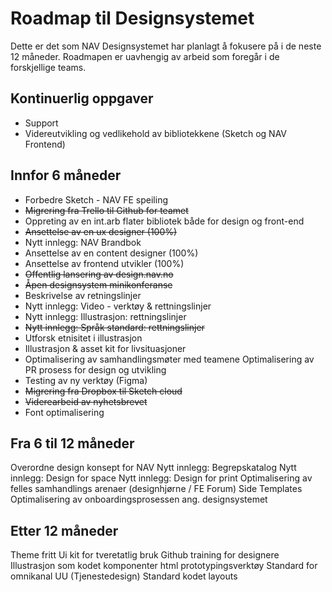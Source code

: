 # Roadmap til Designsystemet
Dette er det som NAV Designsystemet har planlagt å fokusere på i de
neste 12 måneder. Roadmapen er uavhengig av arbeid som foregår i
de forskjellige teams.

## Kontinuerlig oppgaver
* Support
* Videreutvikling og vedlikehold av bibliotekkene (Sketch og NAV Frontend)

## Innfor 6 måneder
* Forbedre Sketch - NAV FE speiling
* ~~Migrering fra Trello til Github for teamet~~
* Oppreting av en int.arb flater bibliotek både for design og front-end 
* ~~Ansettelse av en ux designer (100%)~~
* Nytt innlegg: NAV Brandbok
* Ansettelse av en content designer (100%)
* Ansettelse av frontend utvikler (100%)
* ~~Offentlig lansering av design.nav.no~~
* ~~Åpen designsystem minikonferanse~~
* Beskrivelse av retningslinjer
* Nytt innlegg: Video - verktøy & rettningslinjer
* Nytt innlegg: Illustrasjon: rettningslinjer
* ~~Nytt innlegg: Språk standard: rettningslinjer~~
* Utforsk etnisitet i illustrasjon
* Illustrasjon & asset kit for livsituasjoner
* Optimalisering av samhandlingsmøter med teamene Optimalisering av PR prosess for design og utvikling
* Testing av ny verktøy (Figma)
* ~~Migrering fra Dropbox til Sketch cloud~~
* ~~Viderearbeid av nyhetsbrevet~~
* Font optimalisering

## Fra 6 til 12 måneder
Overordne design konsept for NAV
Nytt innlegg: Begrepskatalog
Nytt innlegg: Design for space
Nytt innlegg: Design for print
Optimalisering av felles samhandlings arenaer (designhjørne / FE Forum) 
Side Templates
Optimalisering av onboardingsprosessen ang. designsystemet

## Etter 12 måneder
Theme fritt Ui kit for tveretatlig bruk 
Github training for designere 
Illustrasjon som kodet komponenter 
html prototypingsverktøy
Standard for omnikanal UU (Tjenestedesign) 
Standard kodet layouts
